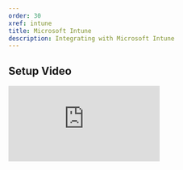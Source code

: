 ```yaml
---
order: 30
xref: intune
title: Microsoft Intune
description: Integrating with Microsoft Intune
---
```


<?! Include "../../../shared/intune-note.txt" /?>

## Setup Video

<div class="ratio ratio-16x9">
    <iframe src="https://www.youtube.com/embed/J12q1AbNw5k" title="YouTube video player" frameborder="0" allow="accelerometer; autoplay; clipboard-write; encrypted-media; gyroscope; picture-in-picture" allowfullscreen></iframe>
</div>
